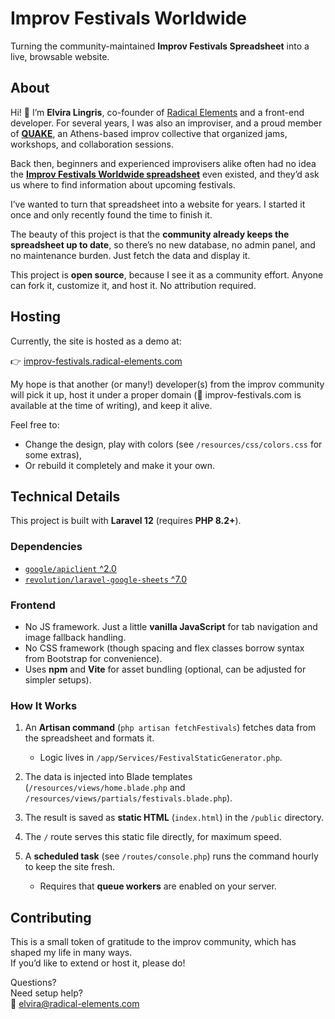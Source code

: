 # Improv Festivals Worldwide

Turning the community-maintained **Improv Festivals Spreadsheet** into a live, browsable website.


## About

Hi! 👋 I’m **Elvira Lingris**, co-founder of [Radical Elements](https://radical-elements.com) and a front-end developer.
For several years, I was also an improviser, and a proud member of **[QUAKE](https://www.facebook.com/groups/336042448891209)**, an Athens-based improv collective that organized jams, workshops, and collaboration sessions.

Back then, beginners and experienced improvisers alike often had no idea the **[Improv Festivals Worldwide spreadsheet](https://docs.google.com/spreadsheets/d/1uIyvbpZsPtWmJZJwSlAEG22A8qcozKmK9WuxRYSIOSY/edit?gid=0#gid=0)** even existed, and they’d ask us where to find information about upcoming festivals.

I’ve wanted to turn that spreadsheet into a website for years. I started it once and only recently found the time to finish it.

The beauty of this project is that the **community already keeps the spreadsheet up to date**, so there’s no new database, no admin panel, and no maintenance burden. Just fetch the data and display it.

This project is **open source**, because I see it as a community effort. Anyone can fork it, customize it, and host it. No attribution required.


## Hosting

Currently, the site is hosted as a demo at:

👉 [improv-festivals.radical-elements.com](https://improv-festivals.radical-elements.com)

My hope is that another (or many!) developer(s) from the improv community will pick it up, host it under a proper domain (👀 improv-festivals.com is available at the time of writing), and keep it alive.

Feel free to:

* Change the design, play with colors (see `/resources/css/colors.css` for some extras),
* Or rebuild it completely and make it your own.


## Technical Details

This project is built with **Laravel 12** (requires **PHP 8.2+**).

### Dependencies

* [`google/apiclient` ^2.0](https://github.com/googleapis/google-api-php-client)
* [`revolution/laravel-google-sheets` ^7.0](https://github.com/invokable/laravel-google-sheets)

### Frontend

* No JS framework. Just a little **vanilla JavaScript** for tab navigation and image fallback handling.
* No CSS framework (though spacing and flex classes borrow syntax from Bootstrap for convenience).
* Uses **npm** and **Vite** for asset bundling (optional, can be adjusted for simpler setups).

### How It Works

1. An **Artisan command** (`php artisan fetchFestivals`) fetches data from the spreadsheet and formats it.

   * Logic lives in `/app/Services/FestivalStaticGenerator.php`.
2. The data is injected into Blade templates (`/resources/views/home.blade.php` and `/resources/views/partials/festivals.blade.php`).
3. The result is saved as **static HTML** (`index.html`) in the `/public` directory.
4. The `/` route serves this static file directly, for maximum speed.
5. A **scheduled task** (see `/routes/console.php`) runs the command hourly to keep the site fresh.

   * Requires that **queue workers** are enabled on your server.


## Contributing

This is a small token of gratitude to the improv community, which has shaped my life in many ways.\
If you’d like to extend or host it, please do!

Questions?\
Need setup help?\
📧 [elvira@radical-elements.com](mailto:elvira@radical-elements.com)
